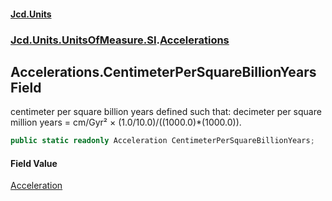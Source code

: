 #### [Jcd.Units](index.md 'index')

### [Jcd.Units.UnitsOfMeasure.SI](Jcd.Units.UnitsOfMeasure.SI.md 'Jcd.Units.UnitsOfMeasure.SI').[Accelerations](Accelerations.md 'Jcd.Units.UnitsOfMeasure.SI.Accelerations')

## Accelerations.CentimeterPerSquareBillionYears Field

centimeter per square billion years defined such that: decimeter per square million years = cm/Gyr² ×
(1.0/10.0)/((1000.0)*(1000.0)).

```csharp
public static readonly Acceleration CentimeterPerSquareBillionYears;
```

#### Field Value

[Acceleration](Acceleration.md 'Jcd.Units.UnitTypes.Acceleration')